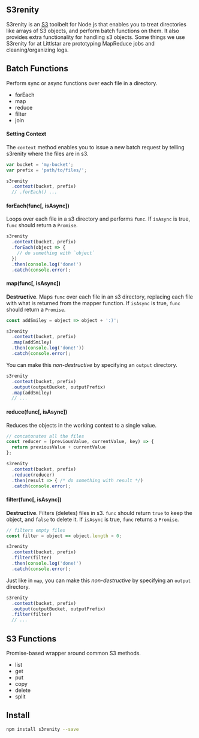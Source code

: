 ## S3renity
S3renity is an [S3](https://aws.amazon.com/s3/) toolbelt for Node.js that enables you to treat directories like arrays of S3 objects, and perform batch functions on them. It also provides extra functionality for handling s3 objects. Some things we use S3renity for at Littlstar are prototyping MapReduce jobs and cleaning/organizing logs.

## Batch Functions
Perform sync or async functions over each file in a directory.
- forEach
- map
- reduce
- filter
- join

#### Setting Context
The `context` method enables you to issue a new batch request by telling s3renity where the files are in s3.
```javascript
var bucket = 'my-bucket';
var prefix = 'path/to/files/';

s3renity
  .context(bucket, prefix)
  // .forEach() ...
```
#### forEach(func[, isAsync])
Loops over each file in a s3 directory and performs `func`.  If `isAsync` is true, `func` should return a `Promise`.
```javascript
s3renity
  .context(bucket, prefix)
  .forEach(object => {
    // do something with `object`
  })
  .then(console.log('done!')
  .catch(console.error);
```
#### map(func[, isAsync])
**Destructive**. Maps `func` over each file in an s3 directory, replacing each file with what is returned
from the mapper function. If `isAsync` is true, `func` should return a `Promise`. 
```javascript
const addSmiley = object => object + ':)';

s3renity
  .context(bucket, prefix)
  .map(addSmiley)
  .then(console.log('done!'))
  .catch(console.error);
```
You can make this *non-destructive* by specifying an `output` directory.
```javascript
s3renity
  .context(bucket, prefix)
  .output(outputBucket, outputPrefix)
  .map(addSmiley)
  // ...
```
#### reduce(func[, isAsync])
Reduces the objects in the working context to a single value.
```javascript
// concatonates all the files
const reducer = (previousValue, currentValue, key) => {
  return previousValue + currentValue
};

s3renity
  .context(bucket, prefix)
  .reduce(reducer)
  .then(result => { /* do something with result */)
  .catch(console.error);
```

#### filter(func[, isAsync])
**Destructive**.  Filters (deletes) files in s3. `func` should return `true` to keep the object, and `false` to delete it. If `isAsync` is true, `func` returns a `Promise`.
```javascript
// filters empty files
const filter = object => object.length > 0;

s3renity
  .context(bucket, prefix)
  .filter(filter)
  .then(console.log('done!')
  .catch(console.error);
```
Just like in `map`, you can make this *non-destructive* by specifying an `output` directory.
```javascript
s3renity
  .context(bucket, prefix)
  .output(outputBucket, outputPrefix)
  .filter(filter)
  // ...
```

## S3 Functions
Promise-based wrapper around common S3 methods.
- list
- get
- put
- copy
- delete
- split

## Install
```bash
npm install s3renity --save
```
